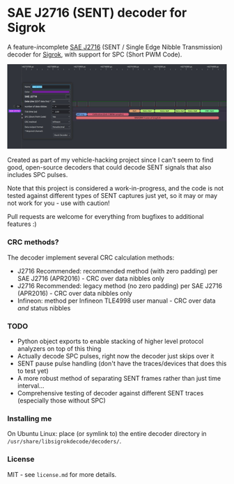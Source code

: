 # SAE J2716 (SENT) decoder for Sigrok
A feature-*in*complete [SAE J2716](https://www.sae.org/standards/content/j2716_201001/) (SENT / Single Edge Nibble Transmission) decoder for [Sigrok](https://sigrok.org/wiki/Main_Page), with support for SPC (Short PWM Code).

![Example image of the decoder in action](/decoder.png?raw=true "SENT decoder with SPC support")

Created as part of my vehicle-hacking project since I can't seem to find good, open-source decoders that could decode SENT signals that also includes SPC pulses.

Note that this project is considered a work-in-progress, and the code is not tested against different types of SENT captures just yet, so it may or may not work for you - use with caution!

Pull requests are welcome for everything from bugfixes to additional features :)

### CRC methods?
The decoder implement several CRC calculation methods:

* J2716 Recommended: recommended method (with zero padding) per SAE J2716 (APR2016) - CRC over data nibbles only
* J2716 Recommended: legacy method (no zero padding) per SAE J2716 (APR2016) - CRC over data nibbles only
* Infineon: method per Infineon TLE4998 user manual - CRC over data *and* status nibbles

### TODO

* Python object exports to enable stacking of higher level protocol analyzers on top of this thing
* Actually decode SPC pulses, right now the decoder just skips over it
* SENT pause pulse handling (don't have the traces/devices that does this to test yet)
* A more robust method of separating SENT frames rather than just time interval...
* Comprehensive testing of decoder against different SENT traces (especially those without SPC)

### Installing me
On Ubuntu Linux: place (or symlink to) the entire decoder directory in `/usr/share/libsigrokdecode/decoders/`.

### License
MIT - see `license.md` for more details.
